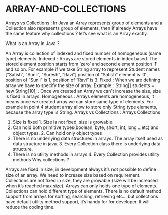 # ARRAY-AND-COLLECTIONS

Arrays vs Collections : In Java an Array represents group of elements and a Collection also represents group of elements, then if already Arrays have the same feature why collections ? let’s see what is an Array exactly.

What is an Array in Java ?

An Array is collection of indexed and fixed number of homogeneous (same type) elements.
Indexed : Arrays are stored elements in index based. The stored element position starts from ‘zero’ and second element position ‘1′ and so on.
For example if we take String array to represent Student names [“Satish”, ”Sunil”, ”Suresh”, ”Ravi”] position of “Satish” element is ‘0‘ , position of “Sunil” is 1, position of “Ravi” is 3.
Fixed : When we are defining array we have to specify the size of array. Example : String[] students = new String[10]; . Once we created an Array we can’t increase the size, size is fixed in arrays.
Homogeneous : Arrays elements are homogeneous, it means once we created array we can store same type of elements. For example in point 4 student array allow to store only String type elements, because the array type is String.
Arrays vs Collections :
Arrays	Collections
1. Size is fixed	1. Size is not fixed, size is growable
2. Can hold both primitive types(boolean, byte, short, int, long …etc) and object types.	2. Can hold only object types
3. There is no underlying data structures in arrays. The array itself used as data structure in java.	3. Every Collection class there is underlying data structure.
4. There is no utility methods in arrays	4. Every Collection provides utility methods
Why collections ?

Arrays are fixed in size, in development always it’s not possible to define size of an array. We need to increase size based on requirement. Collections are not fixed in size, they are growable (size will be increased when it’s reached max size).
Arrays can only holds one type of elements. Collections can hold different type of elements.
There is no default method support from arrays for sorting, searching, retrieving etc… but collections have default utility method support, it’s handy for for developer. It will reduce the coding time.
